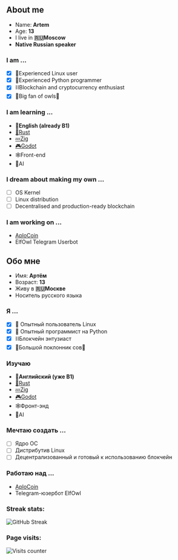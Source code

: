 ## About me
- Name: __Artem__
- Age: __13__
- I live in __🇷🇺Moscow__
- __Native Russian speaker__
### I am ...
- [x] 🐧Experienced Linux user
- [x] 🐍Experienced Python programmer
- [x] ⛓Blockchain and cryptocurrency enthusiast
- [x] 🦉Big fan of owls🦉
### I am learning ...
- __🏴󠁧󠁢󠁥󠁮󠁧󠁿English (already B1)__
- [🦀Rust](https://rust-lang.org/)
- [💤Zig](https://ziglang.org/)
- [🎮Godot](https://godotengine.org/)
- 🕸Front-end
- 🧠AI
### I dream about making my own ...
- [ ] OS Kernel
- [ ] Linux distribution
- [ ] Decentralised and production-ready blockchain
### I am working on ...
- [AploCoin](https://github.com/AploCoin)
- ElfOwl Telegram Userbot

## Обо мне
- Имя: __Артём__
- Возраст: __13__
- Живу в __🇷🇺Москве__
- Носитель русского языка
### Я ...
- [x] 🐧 Опытный пользователь Linux
- [x] 🐍 Опытный программист на Python
- [x] ⛓Блокчейн энтузиаст
- [x] 🦉Большой поклонник сов🦉
### Изучаю
- __🏴󠁧󠁢󠁥󠁮󠁧󠁿Английский (уже B1)__
- [🦀Rust](https://rust-lang.org/)
- [💤Zig](https://ziglang.org/)
- [🎮Godot](https://godotengine.org/)
- 🕸Фронт-энд
- 🧠AI
### Мечтаю создать  ...
- [ ] Ядро ОС
- [ ] Дистрибутив Linux
- [ ] Децентрализованный и готовый к использованию блокчейн
### Работаю над ...
- [AploCoin](https://github.com/AploCoin)
- Telegram-юзербот ElfOwl

### Streak stats:
![GitHub Streak](https://github-readme-streak-stats-three-nu.vercel.app?user=Sovenok-Hacker&theme=tokyonight&hide_border=true)
### Page visits:
![Visits counter](https://profile-counter.glitch.me/{Sovenok-Hacker}/count.svg)
